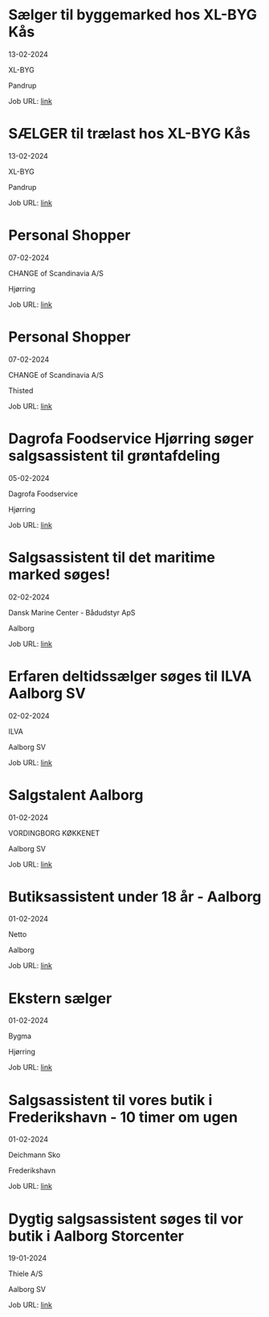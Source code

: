 # Sælger til byggemarked hos XL-BYG Kås
13-02-2024

XL-BYG

Pandrup

Job URL: [link](https://app.elvium.com/da/positions/25051/job_posting?referer_host=www.jobindex.dk)


# SÆLGER til trælast hos XL-BYG Kås
13-02-2024

XL-BYG

Pandrup

Job URL: [link](https://app.elvium.com/da/positions/25050/job_posting?referer_host=www.jobindex.dk)


# Personal Shopper
07-02-2024

CHANGE of Scandinavia A/S

Hjørring

Job URL: [link](https://candidate.hr-manager.net/ApplicationInit.aspx?cid=1178&ProjectId=145847&DepartmentId=18982&MediaId=5)


# Personal Shopper
07-02-2024

CHANGE of Scandinavia A/S

Thisted

Job URL: [link](https://candidate.hr-manager.net/ApplicationInit.aspx?cid=1178&ProjectId=145846&DepartmentId=18982&MediaId=595)


# Dagrofa Foodservice Hjørring søger salgsassistent til grøntafdeling
05-02-2024

Dagrofa Foodservice

Hjørring

Job URL: [link](https://candidate.hr-manager.net/ApplicationInit.aspx?cid=2180&ProjectId=146606&DepartmentId=19005&MediaId=4623)


# Salgsassistent til det maritime marked søges!
02-02-2024

Dansk Marine Center - Bådudstyr ApS

Aalborg

Job URL: [link](https://www.jobindex.dk/jobannonce/501978/salgsassistent-til-det-maritime-marked-soeges)


# Erfaren deltidssælger søges til ILVA Aalborg SV
02-02-2024

ILVA

Aalborg SV

Job URL: [link](https://ilva.youngcrm.com/jobportal/9398)


# Salgstalent Aalborg
01-02-2024

VORDINGBORG KØKKENET

Aalborg SV

Job URL: [link](https://app.jobmatchprofile.com/gxcdrk/vordingborg-kokkenet-as/pqrdsw/salgstalent-aalborg)


# Butiksassistent under 18 år - Aalborg
01-02-2024

Netto

Aalborg

Job URL: [link](https://sallinggroup.com/job/ledige-stillinger/bc23d4af-bf59-4ebb-8679-9ba802ab5c46)


# Ekstern sælger
01-02-2024

Bygma

Hjørring

Job URL: [link](https://www.bygmajob.dk/ekstern-saelger-til-bygma-hjoerring-ansoegningsfrist-28-februar-2024/)


# Salgsassistent til vores butik i Frederikshavn - 10 timer om ugen
01-02-2024

Deichmann Sko

Frederikshavn

Job URL: [link](https://www.deichmann-jobs.dk/job/?rmpage=job&rmjob=1065&rmlang=DK)


# Dygtig salgsassistent søges til vor butik i Aalborg Storcenter
19-01-2024

Thiele A/S

Aalborg SV

Job URL: [link](https://www.jobindex.dk/jobannonce/500818/dygtig-salgsassistent-soeges-til-vor-butik-i-aalborg-storcenter)


